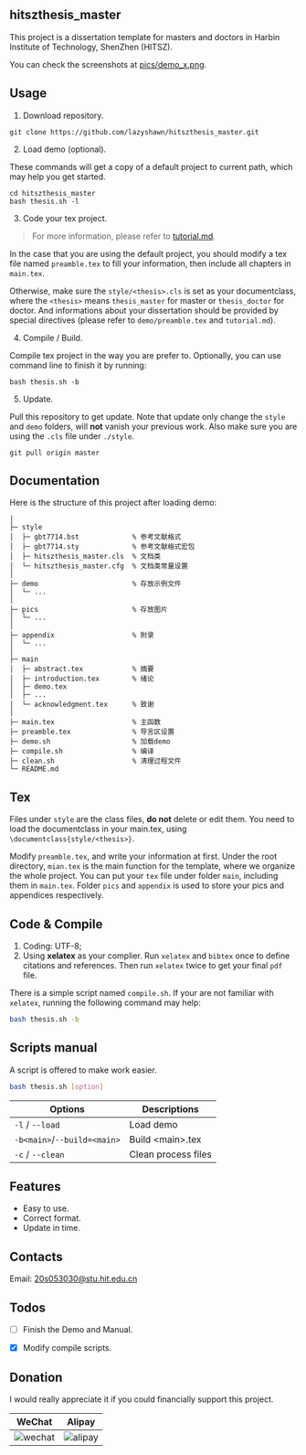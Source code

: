 
## hitszthesis\_master
This project is a dissertation template for masters and doctors
in Harbin Institute of Technology, ShenZhen (HITSZ).

You can check the screenshots at [pics/demo\_x.png](
https://github.com/lazyshawn/hitszthesis_master/tree/master/demo/pics).

## Usage
1. Download repository.
```shell
git clone https://github.com/lazyshawn/hitszthesis_master.git
```

2. Load demo (optional).

These commands will get a copy of a default project to current path,
which may help you get started.
```shell
cd hitszthesis_master
bash thesis.sh -l
```

3. Code your tex project.
> For more information, please refer to [tutorial.md](
https://github.com/lazyshawn/hitszthesis_master/blob/master/tutorial.md).

In the case that you are using the default project,
you should modify a tex file named `preamble.tex` to fill your information,
then include all chapters in `main.tex`.

Otherwise, make sure the `style/<thesis>.cls` is set as your documentclass,
where the `<thesis>` means `thesis_master` for master or `thesis_doctor` for doctor.
And informations about your dissertation should be provided by special directives
(please refer to `demo/preamble.tex` and `tutorial.md`).

4. Compile / Build.

Compile tex project in the way you are prefer to.
Optionally, you can use command line to finish it by running:
```shell
bash thesis.sh -b
```

5. Update.

Pull this repository to get update.
Note that update only change the `style` and `demo` folders,
will **not** vanish your previous work.
Also make sure you are using the `.cls` file under `./style`.
```shell
git pull origin master
```


## Documentation
Here is the structure of this project after loading demo:
```git
│
├─ style
│  ├─ gbt7714.bst             % 参考文献格式
│  ├─ gbt7714.sty             % 参考文献格式宏包
│  ├─ hitszthesis_master.cls  % 文档类
│  └─ hitszthesis_master.cfg  % 文档类常量设置
│
├─ demo                       % 存放示例文件
│  └─ ...                     
│
├─ pics                       % 存放图片
│  └─ ...                     
│
├─ appendix                   % 附录
│  └─ ...                     
│
├─ main
│  ├─ abstract.tex            % 摘要
│  ├─ introduction.tex        % 绪论
│  ├─ demo.tex                    
│  ├─ ...                     
│  └─ acknowledgment.tex      % 致谢
│                             
├─ main.tex                   % 主函数
├─ preamble.tex               % 导言区设置
├─ demo.sh                    % 加载demo
├─ compile.sh                 % 编译
├─ clean.sh                   % 清理过程文件
└─ README.md
```


## Tex
Files under `style` are the class files, **do not** delete or edit them. 
You need to load the documentclass in your main.tex,
using `\documentclass{style/<thesis>}`.

Modify `preamble.tex`, and write your information at first.
Under the root directory, `mian.tex` is the main function for the template,
where we organize the whole project.
You can put your `tex` file under folder `main`,
including them in `main.tex`.
Folder `pics` and `appendix` is used to store your pics and appendices respectively.


## Code & Compile
1. Coding: UTF-8;
1. Using **xelatex** as your complier. 
Run `xelatex` and `bibtex` once to define citations and references.
Then run `xelatex` twice to get your final `pdf` file.

There is a simple script named `compile.sh`.
If your are not familiar with `xelatex`,
running the following command may help:
```bash
bash thesis.sh -b
```


## Scripts manual
A script is offered to make work easier.
```bash
bash thesis.sh [option]
```

| Options                     | Descriptions        |
| ---                         | ---                 |
| `-l` / `--load`             | Load demo           |
| `-b<main>`/`--build=<main>` | Build \<main\>.tex  |
| `-c` / `--clean`            | Clean process files |


## Features
* Easy to use.
* Correct format.
* Update in time.

## Contacts
Email: 20s053030@stu.hit.edu.cn


## Todos
* [ ] Finish the Demo and Manual.
* [x] Modify compile scripts.


## Donation
I would really appreciate it if you could financially support this project.

WeChat  | Alipay
|-|-|
|![wechat](https://raw.githubusercontent.com/lazyshawn/hitszthesis_master/master/demo/pics/wechat.jpg)|![alipay](https://raw.githubusercontent.com/lazyshawn/hitszthesis_master/master/demo/pics/alipay.jpg)|


